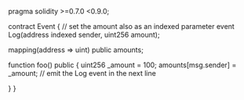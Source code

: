 pragma solidity >=0.7.0 <0.9.0;

contract Event {
 // set the amount also as an indexed parameter
 event Log(address indexed sender, uint256 amount);
 
 mapping(address => uint) public amounts;

 function foo() public {
  uint256 _amount = 100;
  amounts[msg.sender] = _amount;
  // emit the Log event in the next line
  
 }
}
